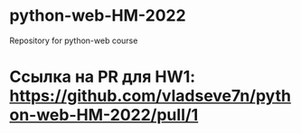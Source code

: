# python-web-HM-2022
Repository for python-web course  
# Ссылка на PR для HW1: https://github.com/vladseve7n/python-web-HM-2022/pull/1

